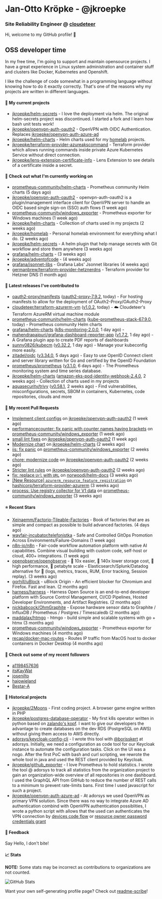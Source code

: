 # Jan-Otto Kröpke - @jkroepke
### Site Reliability Engineer @ [cloudeteer](https://cloudeteer.de/)

Hi, welcome to my GitHub profile! 👋

## OSS developer time
In my free time, I'm going to support and maintain opensource projects. I have a great experience in Linux system administration and container stuff and clusters like Docker, Kubernetes and Openshift.

I like the challenge of code somewhat in a programming language without knowing how to do it exactly correctly. That's one of the reasons why my projects are written in different languages.

#### 🌱 My current projects
- [jkroepke/helm-secrets](https://github.com/jkroepke/helm-secrets) - I love the deployment via helm. The original helm-secrets project was discontinued. I started a fork and I learn how bash unit tests work!
- [jkroepke/openvpn-auth-oauth2](https://github.com/jkroepke/openvpn-auth-oauth2) - OpenVPN with OIDC Authentication. Replaces  [jkroepke/openvpn-auth-azure-ad](https://github.com/jkroepke/openvpn-auth-azure-ad) 
- [jkroepke/helm-charts](https://github.com/jkroepke/helm-charts) - Helm charts used for my [homelab](https://github.com/jkroepke/homelab) projects.
- [jkroepke/terraform-provider-azureakscommand](https://github.com/jkroepke/terraform-provider-azureakscommand) - Terraform provider which allows running commands inside private Azure Kubernetes Service without direct connection.
- [jkroepke/lens-extension-certificate-info](https://github.com/jkroepke/lens-extension-certificate-info) - Lens Extension to see details of a certificate inside a secret.

#### 👷 Check out what I'm currently working on

- [prometheus-community/helm-charts](https://github.com/prometheus-community/helm-charts) - Prometheus community Helm charts (5 days ago)
- [jkroepke/openvpn-auth-oauth2](https://github.com/jkroepke/openvpn-auth-oauth2) - openvpn-auth-oauth2 is a plugin/management interface client for OpenVPN server to handle an OIDC based single sign-on (SSO) auth flows (1 week ago)
- [prometheus-community/windows_exporter](https://github.com/prometheus-community/windows_exporter) - Prometheus exporter for Windows machines (1 week ago)
- [jkroepke/helm-charts](https://github.com/jkroepke/helm-charts) - Collection of charts used in my projects (2 weeks ago)
- [jkroepke/homelab](https://github.com/jkroepke/homelab) - Personal homelab environment for everything what I do. (2 weeks ago)
- [jkroepke/helm-secrets](https://github.com/jkroepke/helm-secrets) - A helm plugin that help manage secrets with Git workflow and store them anywhere (3 weeks ago)
- [grafana/helm-charts](https://github.com/grafana/helm-charts) -  (3 weeks ago)
- [jkroepke/adventofcode](https://github.com/jkroepke/adventofcode) -  (4 weeks ago)
- [grafana/jsonnet-libs](https://github.com/grafana/jsonnet-libs) - Grafana Labs&#39; Jsonnet libraries (4 weeks ago)
- [germanbrew/terraform-provider-hetznerdns](https://github.com/germanbrew/terraform-provider-hetznerdns) - Terraform provider for Hetzner DNS (1 month ago)

#### 🔭 Latest releases I've contributed to

- [oauth2-proxy/manifests](https://github.com/oauth2-proxy/manifests) ([oauth2-proxy-7.9.2](https://github.com/oauth2-proxy/manifests/releases/tag/oauth2-proxy-7.9.2), today) - For hosting manifests to allow for the deployment of OAuth2-Proxy/OAuth2-Proxy
- [cloudeteer/terraform-azurerm-vm](https://github.com/cloudeteer/terraform-azurerm-vm) ([v1.0.2](https://github.com/cloudeteer/terraform-azurerm-vm/releases/tag/v1.0.2), today) - ☁️ Cloudeteer&#39;s Terraform AzureRM virtual machine module
- [prometheus-community/helm-charts](https://github.com/prometheus-community/helm-charts) ([kube-prometheus-stack-67.9.0](https://github.com/prometheus-community/helm-charts/releases/tag/kube-prometheus-stack-67.9.0), today) - Prometheus community Helm charts
- [grafana/helm-charts](https://github.com/grafana/helm-charts) ([k8s-monitoring-2.0.0](https://github.com/grafana/helm-charts/releases/tag/k8s-monitoring-2.0.0), 1 day ago) - 
- [mahendrapaipuri/grafana-dashboard-reporter-app](https://github.com/mahendrapaipuri/grafana-dashboard-reporter-app) ([v1.7.2](https://github.com/mahendrapaipuri/grafana-dashboard-reporter-app/releases/tag/v1.7.2), 1 day ago) - A Grafana plugin app to create PDF reports of dashboards
- [sunny0826/kubecm](https://github.com/sunny0826/kubecm) ([v0.32.2](https://github.com/sunny0826/kubecm/releases/tag/v0.32.2), 1 day ago) - Manage your kubeconfig more easily.
- [zitadel/oidc](https://github.com/zitadel/oidc) ([v3.34.0](https://github.com/zitadel/oidc/releases/tag/v3.34.0), 5 days ago) - Easy to use OpenID Connect client and server library written for Go and certified by the OpenID Foundation
- [prometheus/prometheus](https://github.com/prometheus/prometheus) ([v3.1.0](https://github.com/prometheus/prometheus/releases/tag/v3.1.0), 6 days ago) - The Prometheus monitoring system and time series database.
- [jkroepke/helm-charts](https://github.com/jkroepke/helm-charts) ([amazon-eks-pod-identity-webhook-2.4.0](https://github.com/jkroepke/helm-charts/releases/tag/amazon-eks-pod-identity-webhook-2.4.0), 2 weeks ago) - Collection of charts used in my projects
- [aquasecurity/trivy](https://github.com/aquasecurity/trivy) ([v0.58.1](https://github.com/aquasecurity/trivy/releases/tag/v0.58.1), 2 weeks ago) - Find vulnerabilities, misconfigurations, secrets, SBOM in containers, Kubernetes, code repositories, clouds and more

#### 🔨 My recent Pull Requests

- [Implement client configs](https://github.com/jkroepke/openvpn-auth-oauth2/pull/383) on [jkroepke/openvpn-auth-oauth2](https://github.com/jkroepke/openvpn-auth-oauth2) (1 week ago)
- [performancecounter: fix panic with counter names having brackets](https://github.com/prometheus-community/windows_exporter/pull/1822) on [prometheus-community/windows_exporter](https://github.com/prometheus-community/windows_exporter) (1 week ago)
- [small lint fixes](https://github.com/jkroepke/openvpn-auth-oauth2/pull/381) on [jkroepke/openvpn-auth-oauth2](https://github.com/jkroepke/openvpn-auth-oauth2) (1 week ago)
- [Modernize chart](https://github.com/jkroepke/helm-charts/pull/66) on [jkroepke/helm-charts](https://github.com/jkroepke/helm-charts) (2 weeks ago)
- [iis: fix panic](https://github.com/prometheus-community/windows_exporter/pull/1820) on [prometheus-community/windows_exporter](https://github.com/prometheus-community/windows_exporter) (2 weeks ago)
- [chore: modernize code](https://github.com/jkroepke/openvpn-auth-oauth2/pull/378) on [jkroepke/openvpn-auth-oauth2](https://github.com/jkroepke/openvpn-auth-oauth2) (2 weeks ago)
- [Stricter lint rules](https://github.com/jkroepke/openvpn-auth-oauth2/pull/377) on [jkroepke/openvpn-auth-oauth2](https://github.com/jkroepke/openvpn-auth-oauth2) (2 weeks ago)
- [fix: replace `Url` with `URL`](https://github.com/norwoodj/helm-docs/pull/281) on [norwoodj/helm-docs](https://github.com/norwoodj/helm-docs) (3 weeks ago)
- [[New Resource] `azurerm_resource_feature_registration`](https://github.com/hashicorp/terraform-provider-azurerm/pull/28303) on [hashicorp/terraform-provider-azurerm](https://github.com/hashicorp/terraform-provider-azurerm) (3 weeks ago)
- [process: Use registry collector for V1 data](https://github.com/prometheus-community/windows_exporter/pull/1814) on [prometheus-community/windows_exporter](https://github.com/prometheus-community/windows_exporter) (3 weeks ago)

#### ⭐ Recent Stars

- [Xeinaemm/Factorio-Tileable-Factories](https://github.com/Xeinaemm/Factorio-Tileable-Factories) - Book of factories that are as simple and compact as possible to build advanced factories. (4 days ago)
- [wayfair-incubator/telefonistka](https://github.com/wayfair-incubator/telefonistka) - Safe and Controlled GitOps Promotion Across Environments/Failure-Domains (1 week ago)
- [n8n-io/n8n](https://github.com/n8n-io/n8n) - Fair-code workflow automation platform with native AI capabilities. Combine visual building with custom code, self-host or cloud, 400&#43; integrations. (1 week ago)
- [openobserve/openobserve](https://github.com/openobserve/openobserve) - 🚀 10x easier, 🚀 140x lower storage cost, 🚀 high performance,  🚀 petabyte scale - Elasticsearch/Splunk/Datadog alternative for 🚀 (logs, metrics, traces, RUM, Error tracking, Session replay). (3 weeks ago)
- [gorhill/uBlock](https://github.com/gorhill/uBlock) - uBlock Origin - An efficient blocker for Chromium and Firefox. Fast and lean. (2 months ago)
- [harness/harness](https://github.com/harness/harness) - Harness Open Source is an end-to-end developer platform with Source Control Management, CI/CD Pipelines, Hosted Developer Environments, and Artifact Registries. (2 months ago)
- [nickbabcock/OhmGraphite](https://github.com/nickbabcock/OhmGraphite) - Expose hardware sensor data to Graphite / InfluxDB / Prometheus / Postgres / Timescaledb (2 months ago)
- [maddalax/htmgo](https://github.com/maddalax/htmgo) - htmgo - build simple and scalable systems with go &#43; htmx (3 months ago)
- [prometheus-community/windows_exporter](https://github.com/prometheus-community/windows_exporter) - Prometheus exporter for Windows machines (4 months ago)
- [recap/docker-mac-routes](https://github.com/recap/docker-mac-routes) - Routes IP traffic from MacOS host to docker containers in Docker Desktop (4 months ago)

#### 👯 Check out some of my recent followers

- [a1198457636](https://github.com/a1198457636)
- [itsKayWat](https://github.com/itsKayWat)
- [josenilto](https://github.com/josenilto)
- [hajowieland](https://github.com/hajowieland)
- [Bestar-A](https://github.com/Bestar-A)

#### 📜 Historical projects
- [jkroepke/2Moons](https://github.com/jkroepke/2Moons) - First coding project. A browser game engine written in PHP
- [jkroepke/postgres-database-operator](https://github.com/jkroepke/postgres-database-operator) - My first k8s operator written in python based on [zalando's kopf](https://github.com/zalando-incubator/kopf). I want to give our developers the advantage to create databases on the dev RDS (PostgreSQL on AWS) without giving them access to AWS directly.
- [adorsys/keycloak-config-cli](https://github.com/adorsys/keycloak-config-cli) - I wrote this tool with [@borisskert](https://github.com/borisskert) at adorsys. Initially, we need a configuration as code tool for our Keycloak instance to automate the configuration tasks. Click on the UI was a nogo. After the first PoC with bash and curl scripting, we rewrote the whole tool in java and used the REST client provided by Keycloak.
- [jkroepke/github_exporter](https://github.com/jkroepke/github_exporter) - I love Prometheus to hold statistics. I wrote the tool @ adorsys to track all statistics from the organization project to gain an organization-wide overview of all repositories in one dashboard. I used the GraphQL API from GitHub to reduce the number of REST calls to a minimum to prevent rate-limits bans. First time I used javascript for such a project.
- [jkroepke/openvpn-auth-azure-ad](https://github.com/jkroepke/openvpn-auth-azure-ad) - At adorsys we used OpenVPN as primary VPN solution. Since there was no way to integrate Azure AD authentication combind with OpenVPN authentication possiblities, I wrote a python script with allows that the used can authenticates the VPN connection by [devices code flow](https://docs.microsoft.com/en-us/azure/active-directory/develop/v2-oauth2-device-code) or [resource owner password credentials grant](https://docs.microsoft.com/en-us/azure/active-directory/develop/v2-oauth-ropc)

#### 💬 Feedback

Say Hello, I don't bite!

#### 📈 Stats

**NOTE:** Some stats may be incorrect as contributions to organizations
are not counted.

![GitHub Stats](https://github-readme-stats.vercel.app/api?username=jkroepke&count_private=false&theme=tokyonight&show_icons=true)

Want your own self-generating profile page? Check out [readme-scribe](https://github.com/muesli/readme-scribe)!
